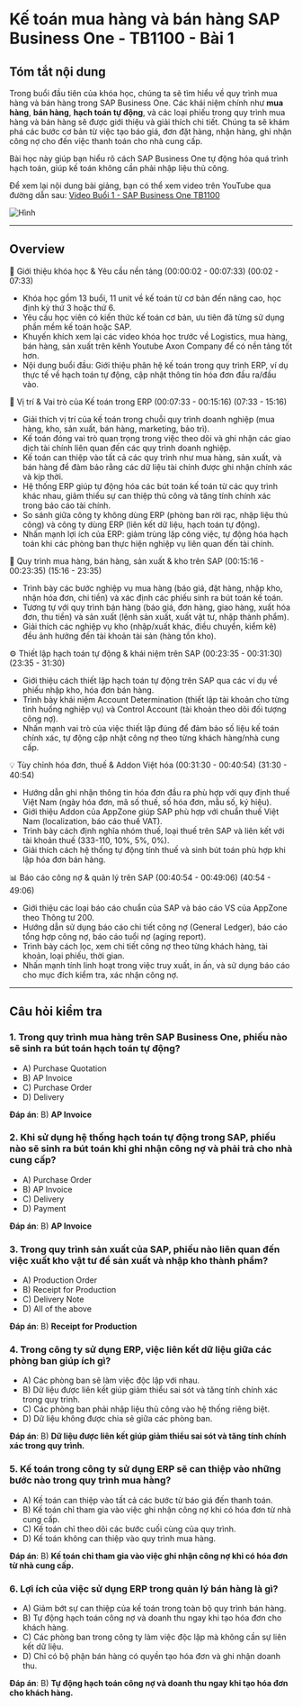 # Kế toán mua hàng và bán hàng SAP Business One - TB1100 - Bài 1

## Tóm tắt nội dung

Trong buổi đầu tiên của khóa học, chúng ta sẽ tìm hiểu về quy trình mua hàng và bán hàng trong SAP Business One. Các khái niệm chính như **mua hàng**, **bán hàng**, **hạch toán tự động**, và các loại phiếu trong quy trình mua hàng và bán hàng sẽ được giới thiệu và giải thích chi tiết. Chúng ta sẽ khám phá các bước cơ bản từ việc tạo báo giá, đơn đặt hàng, nhận hàng, ghi nhận công nợ cho đến việc thanh toán cho nhà cung cấp.

Bài học này giúp bạn hiểu rõ cách SAP Business One tự động hóa quá trình hạch toán, giúp kế toán không cần phải nhập liệu thủ công.

Để xem lại nội dung bài giảng, bạn có thể xem video trên YouTube qua đường dẫn sau:
[Video Buổi 1 - SAP Business One TB1100](https://www.youtube.com/watch?v=DiLvkZ0aPbk&list=PLNomLztKzjUpMmsgtKoOKWsywDnT86bZL)

![Hình](https://i.ytimg.com/vi/DiLvkZ0aPbk/maxresdefault.jpg)

---

## Overview

📅 Giới thiệu khóa học & Yêu cầu nền tảng (00:00:02 - 00:07:33) (00:02 - 07:33)
- Khóa học gồm 13 buổi, 11 unit về kế toán từ cơ bản đến nâng cao, học định kỳ thứ 3 hoặc thứ 6.
- Yêu cầu học viên có kiến thức kế toán cơ bản, ưu tiên đã từng sử dụng phần mềm kế toán hoặc SAP.
- Khuyến khích xem lại các video khóa học trước về Logistics, mua hàng, bán hàng, sản xuất trên kênh Youtube Axon Company để có nền tảng tốt hơn.
- Nội dung buổi đầu: Giới thiệu phân hệ kế toán trong quy trình ERP, ví dụ thực tế về hạch toán tự động, cập nhật thông tin hóa đơn đầu ra/đầu vào.

🔗 Vị trí & Vai trò của Kế toán trong ERP (00:07:33 - 00:15:16) (07:33 - 15:16)
- Giải thích vị trí của kế toán trong chuỗi quy trình doanh nghiệp (mua hàng, kho, sản xuất, bán hàng, marketing, bảo trì).
- Kế toán đóng vai trò quan trọng trong việc theo dõi và ghi nhận các giao dịch tài chính liên quan đến các quy trình doanh nghiệp.
- Kế toán can thiệp vào tất cả các quy trình như mua hàng, sản xuất, và bán hàng để đảm bảo rằng các dữ liệu tài chính được ghi nhận chính xác và kịp thời.
- Hệ thống ERP giúp tự động hóa các bút toán kế toán từ các quy trình khác nhau, giảm thiểu sự can thiệp thủ công và tăng tính chính xác trong báo cáo tài chính.
- So sánh giữa công ty không dùng ERP (phòng ban rời rạc, nhập liệu thủ công) và công ty dùng ERP (liên kết dữ liệu, hạch toán tự động).
- Nhấn mạnh lợi ích của ERP: giảm trùng lặp công việc, tự động hóa hạch toán khi các phòng ban thực hiện nghiệp vụ liên quan đến tài chính.

📝 Quy trình mua hàng, bán hàng, sản xuất & kho trên SAP (00:15:16 - 00:23:35) (15:16 - 23:35)
- Trình bày các bước nghiệp vụ mua hàng (báo giá, đặt hàng, nhập kho, nhận hóa đơn, chi tiền) và xác định các phiếu sinh ra bút toán kế toán.
- Tương tự với quy trình bán hàng (báo giá, đơn hàng, giao hàng, xuất hóa đơn, thu tiền) và sản xuất (lệnh sản xuất, xuất vật tư, nhập thành phẩm).
- Giải thích các nghiệp vụ kho (nhập/xuất khác, điều chuyển, kiểm kê) đều ảnh hưởng đến tài khoản tài sản (hàng tồn kho).

⚙️ Thiết lập hạch toán tự động & khái niệm trên SAP (00:23:35 - 00:31:30) (23:35 - 31:30)
- Giới thiệu cách thiết lập hạch toán tự động trên SAP qua các ví dụ về phiếu nhập kho, hóa đơn bán hàng.
- Trình bày khái niệm Account Determination (thiết lập tài khoản cho từng tình huống nghiệp vụ) và Control Account (tài khoản theo dõi đối tượng công nợ).
- Nhấn mạnh vai trò của việc thiết lập đúng để đảm bảo số liệu kế toán chính xác, tự động cập nhật công nợ theo từng khách hàng/nhà cung cấp.

💡 Tùy chỉnh hóa đơn, thuế & Addon Việt hóa (00:31:30 - 00:40:54) (31:30 - 40:54)
- Hướng dẫn ghi nhận thông tin hóa đơn đầu ra phù hợp với quy định thuế Việt Nam (ngày hóa đơn, mã số thuế, số hóa đơn, mẫu số, ký hiệu).
- Giới thiệu Addon của AppZone giúp SAP phù hợp với chuẩn thuế Việt Nam (localization, báo cáo thuế VAT).
- Trình bày cách định nghĩa nhóm thuế, loại thuế trên SAP và liên kết với tài khoản thuế (333-110, 10%, 5%, 0%).
- Giải thích cách hệ thống tự động tính thuế và sinh bút toán phù hợp khi lập hóa đơn bán hàng.

📊 Báo cáo công nợ & quản lý trên SAP (00:40:54 - 00:49:06) (40:54 - 49:06)
- Giới thiệu các loại báo cáo chuẩn của SAP và báo cáo VS của AppZone theo Thông tư 200.
- Hướng dẫn sử dụng báo cáo chi tiết công nợ (General Ledger), báo cáo tổng hợp công nợ, báo cáo tuổi nợ (aging report).
- Trình bày cách lọc, xem chi tiết công nợ theo từng khách hàng, tài khoản, loại phiếu, thời gian.
- Nhấn mạnh tính linh hoạt trong việc truy xuất, in ấn, và sử dụng báo cáo cho mục đích kiểm tra, xác nhận công nợ.

---

## Câu hỏi kiểm tra

### 1. **Trong quy trình mua hàng trên SAP Business One, phiếu nào sẽ sinh ra bút toán hạch toán tự động?**
   - A) Purchase Quotation
   - B) AP Invoice
   - C) Purchase Order
   - D) Delivery

   **Đáp án**: B) **AP Invoice**

### 2. **Khi sử dụng hệ thống hạch toán tự động trong SAP, phiếu nào sẽ sinh ra bút toán khi ghi nhận công nợ và phải trả cho nhà cung cấp?**
   - A) Purchase Order
   - B) AP Invoice
   - C) Delivery
   - D) Payment

   **Đáp án**: B) **AP Invoice**

### 3. **Trong quy trình sản xuất của SAP, phiếu nào liên quan đến việc xuất kho vật tư để sản xuất và nhập kho thành phẩm?**
   - A) Production Order
   - B) Receipt for Production
   - C) Delivery Note
   - D) All of the above

   **Đáp án**: B) **Receipt for Production**

### 4. **Trong công ty sử dụng ERP, việc liên kết dữ liệu giữa các phòng ban giúp ích gì?**
   - A) Các phòng ban sẽ làm việc độc lập với nhau.
   - B) Dữ liệu được liên kết giúp giảm thiểu sai sót và tăng tính chính xác trong quy trình.
   - C) Các phòng ban phải nhập liệu thủ công vào hệ thống riêng biệt.
   - D) Dữ liệu không được chia sẻ giữa các phòng ban.

   **Đáp án**: B) **Dữ liệu được liên kết giúp giảm thiểu sai sót và tăng tính chính xác trong quy trình.**

### 5. **Kế toán trong công ty sử dụng ERP sẽ can thiệp vào những bước nào trong quy trình mua hàng?**
   - A) Kế toán can thiệp vào tất cả các bước từ báo giá đến thanh toán.
   - B) Kế toán chỉ tham gia vào việc ghi nhận công nợ khi có hóa đơn từ nhà cung cấp.
   - C) Kế toán chỉ theo dõi các bước cuối cùng của quy trình.
   - D) Kế toán không can thiệp vào quy trình mua hàng.

   **Đáp án**: B) **Kế toán chỉ tham gia vào việc ghi nhận công nợ khi có hóa đơn từ nhà cung cấp.**

### 6. **Lợi ích của việc sử dụng ERP trong quản lý bán hàng là gì?**
   - A) Giảm bớt sự can thiệp của kế toán trong toàn bộ quy trình bán hàng.
   - B) Tự động hạch toán công nợ và doanh thu ngay khi tạo hóa đơn cho khách hàng.
   - C) Các phòng ban trong công ty làm việc độc lập mà không cần sự liên kết dữ liệu.
   - D) Chỉ có bộ phận bán hàng có quyền tạo hóa đơn và ghi nhận doanh thu.

   **Đáp án**: B) **Tự động hạch toán công nợ và doanh thu ngay khi tạo hóa đơn cho khách hàng.**

